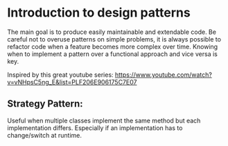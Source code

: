 # Introduction to design patterns
The main goal is to produce easily maintainable and extendable code. Be careful not to overuse patterns on simple problems, it is always possible to refactor code when a feature becomes more complex over time. Knowing when to implement a pattern over a functional approach and vice versa is key.

Inspired by this great youtube series: https://www.youtube.com/watch?v=vNHpsC5ng_E&list=PLF206E906175C7E07

## Strategy Pattern:
Useful when multiple classes implement the same method but each implementation differs. Especially if an implementation has to change/switch at runtime.
